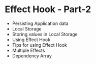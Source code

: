 # Effect Hook - Part-2

- Persisting Application data
 - Local Storage
- Storing values in Local Storage 
 - Using Effect Hook
- Tips for using Effect Hook
 - Multiple Effects
 - Dependency Array
